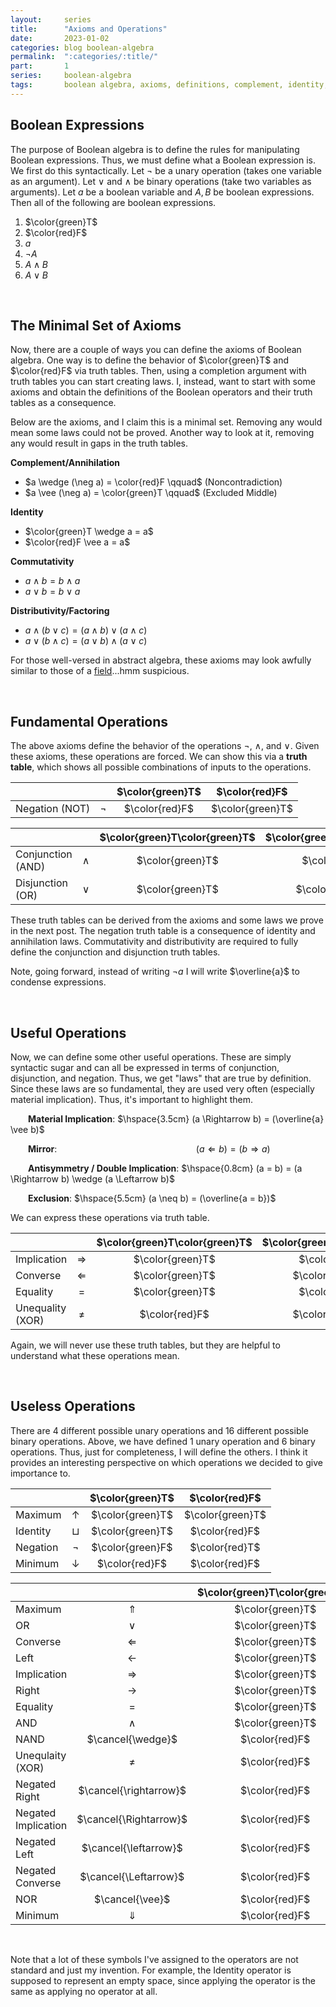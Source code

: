 ```yaml
---
layout:     series
title:      "Axioms and Operations"
date:       2023-01-02
categories: blog boolean-algebra
permalink:  ":categories/:title/"
part:       1
series:     boolean-algebra
tags:       boolean algebra, axioms, definitions, complement, identity, commutativity, distributivity
---
```


## Boolean Expressions

The purpose of Boolean algebra is to define the rules for manipulating Boolean expressions. Thus, we must define what a Boolean expression is. We first do this syntactically. Let $\neg$ be a unary operation (takes one variable as an argument). Let $\vee$ and $\wedge$ be binary operations (take two variables as arguments). Let $a$ be a boolean variable and $A, B$ be boolean expressions. Then all of the following are boolean expressions.

1. $\color{green}T$ 
2. $\color{red}F$
3. $a$
4. $\neg A$
5. $A \wedge B$
6. $A \vee B$

<br>

## The Minimal Set of Axioms

Now, there are a couple of ways you can define the axioms of Boolean algebra. One way is to define the behavior of $\color{green}T$ and $\color{red}F$ via truth tables. Then, using a completion argument with truth tables you can start creating laws. I, instead, want to start with some axioms and obtain the definitions of the Boolean operators and their truth tables as a consequence. 

Below are the axioms, and I claim this is a minimal set. Removing any would mean some laws could not be proved. Another way to look at it, removing any would result in gaps in the truth tables.

**Complement/Annihilation**
  * $a \wedge (\neg a) = \color{red}F \qquad$ (Noncontradiction)
  * $a \vee (\neg a) = \color{green}T \qquad$ (Excluded Middle)

**Identity**
  * $\color{green}T \wedge a = a$
  * $\color{red}F \vee a = a$

**Commutativity**
  * $a \wedge b = b \wedge a$
  * $a \vee b = b \vee a$

**Distributivity/Factoring**
  * $a \wedge (b \vee c) = (a \wedge b) \vee (a \wedge c)$
  * $a \vee (b \wedge c) = (a \vee b) \wedge (a \vee c)$


For those well-versed in abstract algebra, these axioms may look awfully similar to those of a [field](http://people.reed.edu/~mayer/math112.html/html1/node16.html)...hmm suspicious.

<br>

## Fundamental Operations

The above axioms define the behavior of the operations $\neg$, $\wedge$, and $\vee$. Given these axioms, these operations are forced. We can show this via a **truth table**, which shows all possible combinations of inputs to the operations.

|                |        | $\color{green}T$ | $\color{red}F$   |
|----------------|:------:|:----------------:|:----------------:|
| Negation (NOT) | $\neg$ | $\color{red}F$   | $\color{green}T$ |

|                   |          | $\color{green}T\color{green}T$ | $\color{green}T\color{red}F$ | $\color{red}F\color{green}T$ | $\color{red}F\color{red}F$ |
|-------------------|:--------:|:------------------------------:|:----------------------------:|:----------------------------:|:--------------------------:|
| Conjunction (AND) | $\wedge$ | $\color{green}T$               | $\color{red}F$               | $\color{red}F$               | $\color{red}F$             |
| Disjunction (OR)  | $\vee$   | $\color{green}T$               | $\color{green}T$             | $\color{green}T$             | $\color{red}F$             |

These truth tables can be derived from the axioms and some laws we prove in the next post. The negation truth table is a consequence of identity and annihilation laws. Commutativity and distributivity are required to fully define the conjunction and disjunction truth tables.

Note, going forward, instead of writing $\neg a$ I will write $\overline{a}$ to condense expressions.

<br>

## Useful Operations

Now, we can define some other useful operations. These are simply syntactic sugar and can all be expressed in terms of conjunction, disjunction, and negation. Thus, we get "laws" that are true by definition. Since these laws are so fundamental, they are used very often (especially material implication). Thus, it's important to highlight them.

&emsp;&emsp;**Material Implication**: $\hspace{3.5cm} (a \Rightarrow b) = (\overline{a} \vee b)$

&emsp;&emsp;**Mirror**: $\hspace{6cm} (a \Leftarrow b) = (b \Rightarrow a)$

&emsp;&emsp;**Antisymmetry / Double Implication**: $\hspace{0.8cm} (a = b) = (a \Rightarrow b) \wedge (a \Leftarrow b)$

&emsp;&emsp;**Exclusion**: $\hspace{5.5cm} (a \neq b) = (\overline{a = b})$

We can express these operations via truth table.

|                   |                 | $\color{green}T\color{green}T$ | $\color{green}T\color{red}F$ | $\color{red}F\color{green}T$ | $\color{red}F\color{red}F$ |
|-------------------|:---------------:|:------------------------------:|:----------------------------:|:----------------------------:|:--------------------------:|
| Implication       | $\Rightarrow$   | $\color{green}T$               | $\color{red}F$               | $\color{green}T$             | $\color{green}T$           |
| Converse          | $\Leftarrow$    | $\color{green}T$               | $\color{green}T$             | $\color{red}F$               | $\color{green}T$           |
| Equality          | $=$             | $\color{green}T$               | $\color{red}F$               | $\color{red}F$               | $\color{green}T$           |
| Unequality (XOR)  | $\neq$          | $\color{red}F$                 | $\color{green}T$             | $\color{green}T$             | $\color{red}F$             |

Again, we will never use these truth tables, but they are helpful to understand what these operations mean. 

<br>

## Useless Operations

There are $4$ different possible unary operations and $16$ different possible binary operations. Above, we have defined $1$ unary operation and $6$ binary operations. Thus, just for completeness, I will define the others. I think it provides an interesting perspective on which operations we decided to give importance to.

|                 |                 | $\color{green}T$  | $\color{red}F$    |
|-----------------|:---------------:|:-----------------:|:-----------------:|
| Maximum         | $\uparrow$      | $\color{green}T$  | $\color{green}T$  |
| Identity        | $\sqcup$        | $\color{green}T$  | $\color{red}F$    |
| Negation        | $\neg$          | $\color{green}F$  | $\color{red}T$    |
| Minimum         | $\downarrow$    | $\color{red}F$    | $\color{red}F$    |


|                     |                         | $\color{green}T\color{green}T$ | $\color{green}T\color{red}F$ | $\color{red}F\color{green}T$ | $\color{red}F\color{red}F$ |
|---------------------|:-----------------------:|:------------------------------:|:----------------------------:|:----------------------------:|:--------------------------:|
| Maximum             | $\Uparrow$              | $\color{green}T$ | $\color{green}T$ | $\color{green}T$ | $\color{green}T$ |
| OR                  | $\vee$                  | $\color{green}T$ | $\color{green}T$ | $\color{green}T$ | $\color{red}F$   |
| Converse            | $\Leftarrow$            | $\color{green}T$ | $\color{green}T$ | $\color{red}F$   | $\color{green}T$ | 
| Left                | $\leftarrow$            | $\color{green}T$ | $\color{green}T$ | $\color{red}F$   | $\color{red}F$   |
| Implication         | $\Rightarrow$           | $\color{green}T$ | $\color{red}F$   | $\color{green}T$ | $\color{green}T$ |
| Right               | $\rightarrow$           | $\color{green}T$ | $\color{red}F$   | $\color{green}T$ | $\color{red}F$   |
| Equality            | $=$                     | $\color{green}T$ | $\color{red}F$   | $\color{red}F$   | $\color{green}T$ | 
| AND                 | $\wedge$                | $\color{green}T$ | $\color{red}F$   | $\color{red}F$   | $\color{red}F$   |
| NAND                | $\cancel{\wedge}$       | $\color{red}F$   | $\color{green}T$ | $\color{green}T$ | $\color{green}T$ |
| Unequlaity (XOR)    | $\neq$                  | $\color{red}F$   | $\color{green}T$ | $\color{green}T$ | $\color{red}F$   |
| Negated Right       | $\cancel{\rightarrow}$  | $\color{red}F$   | $\color{green}T$ | $\color{red}F$   | $\color{green}T$ | 
| Negated Implication | $\cancel{\Rightarrow}$  | $\color{red}F$   | $\color{green}T$ | $\color{red}F$   | $\color{red}F$   |
| Negated Left        | $\cancel{\leftarrow}$   | $\color{red}F$   | $\color{red}F$   | $\color{green}T$ | $\color{green}T$ |
| Negated Converse    | $\cancel{\Leftarrow}$   | $\color{red}F$   | $\color{red}F$   | $\color{green}T$ | $\color{red}F$   |
| NOR                 | $\cancel{\vee}$         | $\color{red}F$   | $\color{red}F$   | $\color{red}F$   | $\color{green}T$ | 
| Minimum             | $\Downarrow$            | $\color{red}F$   | $\color{red}F$   | $\color{red}F$   | $\color{red}F$   |

<br>

Note that a lot of these symbols I've assigned to the operators are not standard and just my invention. For example, the Identity operator is supposed to represent an empty space, since applying the operator is the same as applying no operator at all.